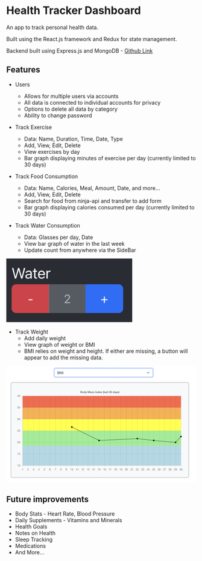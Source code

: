 # Health Tracker Dashboard

An app to track personal health data.

Built using the React.js framework and Redux for state management.

Backend built using Express.js and MongoDB - [Github Link](https://github.com/blee2125/health-tracker-dashboard-backend)

## Features

* Users
    - Allows for multiple users via accounts
    - All data is connected to individual accounts for privacy
    - Options to delete all data by category
    - Ability to change password

* Track Exercise
    - Data: Name, Duration, Time, Date, Type
    - Add, View, Edit, Delete
    - View exercises by day
    - Bar graph displaying minutes of exercise per day (currently limited to 30 days)

* Track Food Consumption
    - Data: Name, Calories, Meal, Amount, Date, and more...
    - Add, View, Edit, Delete
    - Search for food from ninja-api and transfer to add form
    - Bar graph displaying calories consumed per day (currently limited to 30 days)

* Track Water Consumption
    - Data: Glasses per day, Date
    - View bar graph of water in the last week
    - Update count from anywhere via the SideBar

![watersidebar](https://github.com/blee2125/health-tracker-dashboard/blob/main/public/images/watersidbar.png)


* Track Weight
    - Add daily weight
    - View graph of weight or BMI
    - BMI relies on weight and height. If either are missing, a button will appear to add the missing data.

![bmigraph](https://github.com/blee2125/health-tracker-dashboard/blob/main/public/images/bmigraph.png)


## Future improvements

* Body Stats - Heart Rate, Blood Pressure
* Daily Supplements - Vitamins and Minerals
* Health Goals
* Notes on Health
* Sleep Tracking
* Medications
* And More...


